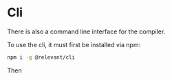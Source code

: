 # Cli

There is also a command line interface for the compiler.

To use the cli, it must first be installed via npm:

```sh
npm i -g @relevant/cli
```

Then
